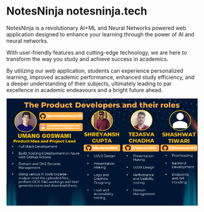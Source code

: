 # NotesNinja notesninja.tech
 
NotesNinja is a revolutionary AI+ML and Neural Networks powered web application designed to enhance your learning through the power of Al and neural networks.

With user-friendly features and cutting-edge technology, we are here to transform the way you study and achieve success in academics. 

By utilizing our web application, students can experience personalized learning, improved academic performance, enhanced study efficiency, and a deeper understanding of their subjects, ultimately leading to par excellence in academic endeavours and a bright future ahead.

![KnowTheCreatorsImg.png](/static/images/KnowTheCreatorsImg.png)
